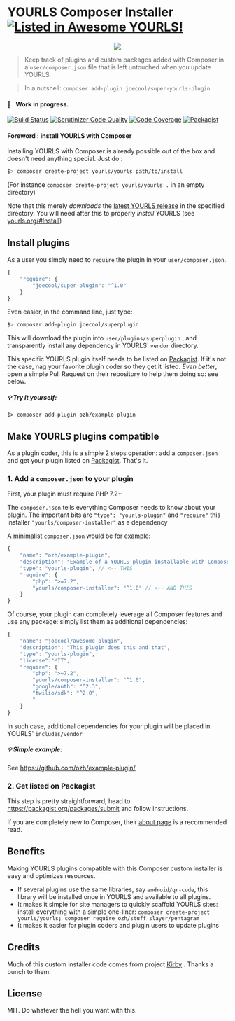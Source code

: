 


# YOURLS Composer Installer [![Listed in Awesome YOURLS!](https://img.shields.io/badge/Awesome-YOURLS-C5A3BE)](https://github.com/YOURLS/awesome-yourls/)
<p align="center"><img src="https://user-images.githubusercontent.com/223647/84647720-18dba800-af04-11ea-9e7f-c6d623050f4a.png"/></p>

> Keep track of plugins and custom packages added with Composer in a `user/composer.json` file that is left untouched when you update YOURLS.

> In a nutshell: `composer add-plugin joecool/super-yourls-plugin`

#### :construction: &nbsp; Work in progress.

[![Build Status](https://travis-ci.com/YOURLS/composer-installer.svg?branch=master)](https://travis-ci.com/YOURLS/composer-installer) [![Scrutinizer Code Quality](https://scrutinizer-ci.com/g/YOURLS/composer-installer/badges/quality-score.png?b=master)](https://scrutinizer-ci.com/g/YOURLS/composer-installer/?branch=master) [![Code Coverage](https://scrutinizer-ci.com/g/YOURLS/composer-installer/badges/coverage.png?b=master)](https://scrutinizer-ci.com/g/YOURLS/composer-installer/?branch=master) [![Packagist](https://img.shields.io/packagist/v/yourls/composer-installer.svg)](https://packagist.org/packages/yourls/composer-installer)


#### Foreword : install YOURLS with Composer

Installing YOURLS with Composer is already possible out of the box and doesn't need anything special. Just do :

 ```bash
$> composer create-project yourls/yourls path/to/install
 ```

 (For instance `composer create-project yourls/yourls .` in an empty directory)

Note that this merely *downloads* the [latest YOURLS release](https://github.com/YOURLS/YOURLS/releases) in the specified directory. You will need after this to properly *install* YOURLS (see [yourls.org/#Install](https://yourls.org/#Install))

## Install plugins

As a user you simply need to `require` the plugin in your `user/composer.json`.

```js
{
    "require": {
        "joecool/super-plugin": "^1.0"
    }
}
```
Even easier, in the command line, just type:

 ```bash
$> composer add-plugin joecool/superplugin
 ```

This will download the plugin into  `user/plugins/superplugin` , and transparently install any dependency in YOURLS' `vendor` directory.

This specific YOURLS plugin itself needs to be listed on [Packagist](https://packagist.org/). If it's not the case, nag your favorite plugin coder so they get it listed. *Even better*, open a simple Pull Request on their repository to help them doing so: see below.

##### :bulb: Try it yourself:
```
$> composer add-plugin ozh/example-plugin
```

## Make YOURLS plugins compatible

As a plugin coder, this is a simple 2 steps operation: add a `composer.json` and get your plugin listed on [Packagist](https://packagist.org/). That's it.

### 1. Add a `composer.json` to your plugin

First, your plugin must require PHP 7.2+

The `composer.json` tells everything Composer needs to know about your plugin. The important bits are `"type": "yourls-plugin"` and `"require"` this installer `"yourls/composer-installer"` as a dependency

A minimalist `composer.json` would be for example:

```js
{
    "name": "ozh/example-plugin",
    "description": "Example of a YOURLS plugin installable with Composer",
    "type": "yourls-plugin", // <-- THIS
    "require": {
        "php": ">=7.2",
        "yourls/composer-installer": "^1.0" // <-- AND THIS
    }
}
```

Of course, your plugin can completely leverage all Composer features and use any package: simply list them as additional dependencies:

```js
{
    "name": "joecool/awesome-plugin",
    "description": "This plugin does this and that",
    "type": "yourls-plugin",
    "license":"MIT",
    "require": {
        "php": ">=7.2",
        "yourls/composer-installer": "^1.0",
        "google/auth": "^2.3",
        "twilio/sdk": "^2.0",
        "
    }
}
```

In such case, additional dependencies for your plugin will be placed in YOURLS' `includes/vendor` 

##### :bulb: Simple example:
See https://github.com/ozh/example-plugin/

### 2. Get listed on Packagist

This step is pretty straightforward, head to https://packagist.org/packages/submit and follow instructions.

If you are completely new to Composer, their [about page](https://packagist.org/about) is a recommended read.

## Benefits

Making YOURLS plugins compatible with this Composer custom installer is easy and optimizes resources.

* If several plugins use the same libraries, say `endroid/qr-code`, this library will be installed once in YOURLS and available to all plugins.
* It makes it simple for site managers to quickly scaffold YOURLS sites:  install everything with a simple one-liner: `composer create-project yourls/yourls; composer require ozh/stuff slayer/pentagram` 
* It makes it easier for plugin coders and plugin users to update plugins

## Credits

Much of this custom installer code comes from project [Kirby](https://github.com/getkirby/composer-installer) . Thanks a bunch to them.

## License

MIT. Do whatever the hell you want with this.

